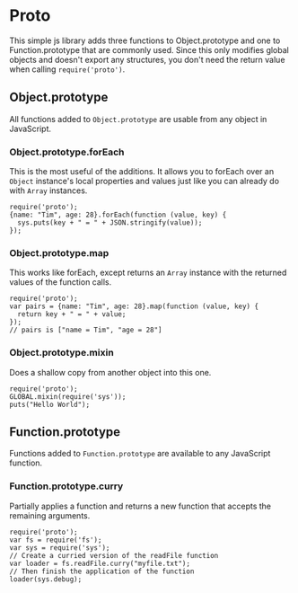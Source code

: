 # Proto

This simple js library adds three functions to Object.prototype and one to Function.prototype that are commonly used.  Since this only modifies global objects and doesn't export any structures, you don't need the return value when calling `require('proto')`.

## Object.prototype

All functions added to `Object.prototype` are usable from any object in JavaScript.

### Object.prototype.forEach

This is the most useful of the additions.  It allows you to forEach over an `Object` instance's local properties and values just like you can already do with `Array` instances.

    require('proto');
    {name: "Tim", age: 28}.forEach(function (value, key) {
      sys.puts(key + " = " + JSON.stringify(value));
    });

### Object.prototype.map

This works like forEach, except returns an `Array` instance with the returned values of the function calls.

    require('proto');
    var pairs = {name: "Tim", age: 28}.map(function (value, key) {
      return key + " = " + value;
    });
    // pairs is ["name = Tim", "age = 28"]

### Object.prototype.mixin

Does a shallow copy from another object into this one.

    require('proto');
    GLOBAL.mixin(require('sys'));
    puts("Hello World");

## Function.prototype

Functions added to `Function.prototype` are available to any JavaScript function.

### Function.prototype.curry

Partially applies a function and returns a new function that accepts the remaining arguments.

    require('proto');
    var fs = require('fs');
    var sys = require('sys');
    // Create a curried version of the readFile function
    var loader = fs.readFile.curry("myfile.txt");
    // Then finish the application of the function
    loader(sys.debug);


